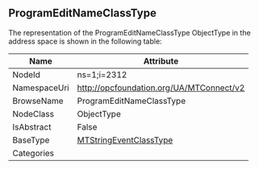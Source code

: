 <!-- objecttype -->
## ProgramEditNameClassType
  
<!-- end of text -->
The representation of the ProgramEditNameClassType ObjectType in the address space is shown in the following table:  

|Name|Attribute|
|---|---|
|NodeId|ns=1;i=2312|
|NamespaceUri|http://opcfoundation.org/UA/MTConnect/v2|
|BrowseName|ProgramEditNameClassType|
|NodeClass|ObjectType|
|IsAbstract|False|
|BaseType|[MTStringEventClassType](../../ObjectTypes/MTStringEventClassType/readme.md)|
|Categories||

